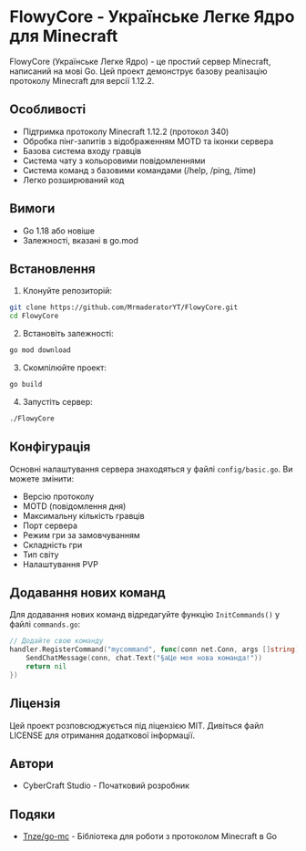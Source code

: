 # FlowyCore - Українське Легке Ядро для Minecraft

FlowyCore (Українське Легке Ядро) - це простий сервер Minecraft, написаний на мові Go. Цей проект демонструє базову реалізацію протоколу Minecraft для версії 1.12.2.

## Особливості

- Підтримка протоколу Minecraft 1.12.2 (протокол 340)
- Обробка пінг-запитів з відображенням MOTD та іконки сервера
- Базова система входу гравців
- Система чату з кольоровими повідомленнями
- Система команд з базовими командами (/help, /ping, /time)
- Легко розширюваний код

## Вимоги

- Go 1.18 або новіше
- Залежності, вказані в go.mod

## Встановлення

1. Клонуйте репозиторій:
```bash
git clone https://github.com/MrmaderatorYT/FlowyCore.git
cd FlowyCore
```

2. Встановіть залежності:
```bash
go mod download
```

3. Скомпілюйте проект:
```bash
go build
```

4. Запустіть сервер:
```bash
./FlowyCore
```

## Конфігурація

Основні налаштування сервера знаходяться у файлі `config/basic.go`. Ви можете змінити:

- Версію протоколу
- MOTD (повідомлення дня)
- Максимальну кількість гравців
- Порт сервера
- Режим гри за замовчуванням
- Складність гри
- Тип світу
- Налаштування PVP

## Додавання нових команд

Для додавання нових команд відредагуйте функцію `InitCommands()` у файлі `commands.go`:

```go
// Додайте свою команду
handler.RegisterCommand("mycommand", func(conn net.Conn, args []string) error {
    SendChatMessage(conn, chat.Text("§aЦе моя нова команда!"))
    return nil
})
```

## Ліцензія

Цей проект розповсюджується під ліцензією MIT. Дивіться файл LICENSE для отримання додаткової інформації.

## Автори

- CyberCraft Studio - Початковий розробник

## Подяки

- [Tnze/go-mc](https://github.com/Tnze/go-mc) - Бібліотека для роботи з протоколом Minecraft в Go 
